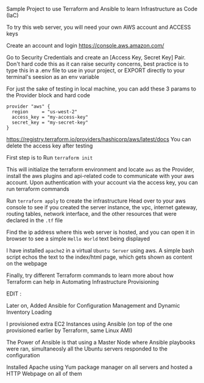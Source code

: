 Sample Project to use Terraform and Ansible to learn Infrastructure as Code (IaC)

To try this web server, you will need your own AWS account and ACCESS keys

Create an account and login
https://console.aws.amazon.com/

Go to Security Credentials and create an [Access Key, Secret Key] Pair. Don't hard code this as it can raise security concerns, best practice is to type this in a .env file to use in your project, or EXPORT directly to your terminal's seesion as an env variable

For just the sake of testing in local machine, you can add these 3 params to the Provider block and hard code
```
provider "aws" {
  region     = "us-west-2"
  access_key = "my-access-key"
  secret_key = "my-secret-key"
}
```
https://registry.terraform.io/providers/hashicorp/aws/latest/docs
You can delete the access key after testing

First step is to Run `terraform init`

This will initialize the terraform environment and locate `aws` as the Provider, install the aws plugins and api-related code to communicate with your aws account. Upon authentication with your account via the access key, you can run terraform commands

Run `terraform apply` to create the infrastructure
Head over to your aws console to see if you created the server instance, the vpc, internet gateway, routing tables, network interface, and the other resources that were declared in the `.tf` file

Find the ip address where this web server is hosted, and you can open it in browser to see a simple `Hello World` text being displayed

I have installed `apache2` in a virtual `Ubuntu Server` using aws. A simple bash script echos the text to the index/html page, which gets shown as content on the webpage

Finally, try different Terraform commands to learn more about how Terraform can help in Automating Infrastructure Provisioning


EDIT :

Later on, Added Ansible for Configuration Management and Dynamic Inventory Loading

I provisioned extra EC2 Instances using Ansible (on top of the one provisioned earlier by Terraform, same Linux AMI)

The Power of Ansible is that using a Master Node where Ansible playbooks were ran, simultaneosly all the Ubuntu servers responded to the configuration

Installed Apache using Yum package manager on all servers and hosted a HTTP Webpage on all of them
